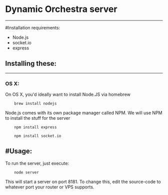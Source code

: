 # Dynamic Orchestra server
----
#Installation requirements:

- Node.js
- socket.io
- express

## Installing these:
----

### OS X:

On OS X, you'd ideally want to install Node.JS via homebrew

```
	brew install nodejs
```

Node.js comes with its own package manager called NPM. We will use NPM to install the stuff for the server 

```
	npm install express
```

```
 	npm install socket.io 	 
```

#Usage:
----

To run the server, just execute: 

``` 
	node server
```

This will start a server on port 8181. To change this, edit the source-code to whatever port your router or VPS supports. 



